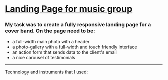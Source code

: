 # [Landing Page for music group](https://pwcoverband.com.ua/)

### My task was to create a fully responsive landing page for a cover band. On the page need to be:

- a full-width main photo with a header
- a photo-gallery with a full-width and touch friendly interface
- an action form that sends data to the client's email
- a nice carousel of testimonials
___
Technology and instruments that I used:
